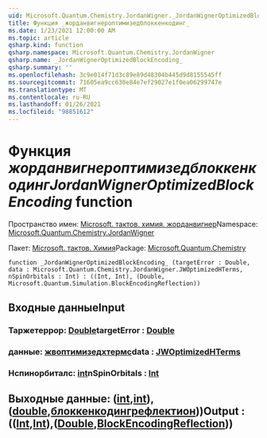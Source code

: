 ```yaml
---
uid: Microsoft.Quantum.Chemistry.JordanWigner._JordanWignerOptimizedBlockEncoding_
title: Функция _жорданвигнероптимизедблоккенкодинг_
ms.date: 1/23/2021 12:00:00 AM
ms.topic: article
qsharp.kind: function
qsharp.namespace: Microsoft.Quantum.Chemistry.JordanWigner
qsharp.name: _JordanWignerOptimizedBlockEncoding_
qsharp.summary: ''
ms.openlocfilehash: 3c9e014f71d3c89e89d48304b445d9d8155545ff
ms.sourcegitcommit: 71605ea9cc630e84e7ef29027e1f0ea06299747e
ms.translationtype: MT
ms.contentlocale: ru-RU
ms.lasthandoff: 01/26/2021
ms.locfileid: "98851612"
---
```

# <a name="_jordanwigneroptimizedblockencoding_-function"></a><span data-ttu-id="b6afb-102">Функция _жорданвигнероптимизедблоккенкодинг_</span><span class="sxs-lookup"><span data-stu-id="b6afb-102">_JordanWignerOptimizedBlockEncoding_ function</span></span>

<span data-ttu-id="b6afb-103">Пространство имен: [Microsoft. тактов. химия. жорданвигнер](xref:Microsoft.Quantum.Chemistry.JordanWigner)</span><span class="sxs-lookup"><span data-stu-id="b6afb-103">Namespace: [Microsoft.Quantum.Chemistry.JordanWigner](xref:Microsoft.Quantum.Chemistry.JordanWigner)</span></span>

<span data-ttu-id="b6afb-104">Пакет: [Microsoft. тактов. Химия](https://nuget.org/packages/Microsoft.Quantum.Chemistry)</span><span class="sxs-lookup"><span data-stu-id="b6afb-104">Package: [Microsoft.Quantum.Chemistry](https://nuget.org/packages/Microsoft.Quantum.Chemistry)</span></span>




```qsharp
function _JordanWignerOptimizedBlockEncoding_ (targetError : Double, data : Microsoft.Quantum.Chemistry.JordanWigner.JWOptimizedHTerms, nSpinOrbitals : Int) : ((Int, Int), (Double, Microsoft.Quantum.Simulation.BlockEncodingReflection))
```


## <a name="input"></a><span data-ttu-id="b6afb-105">Входные данные</span><span class="sxs-lookup"><span data-stu-id="b6afb-105">Input</span></span>

### <a name="targeterror--double"></a><span data-ttu-id="b6afb-106">Таржетеррор: [Double](xref:microsoft.quantum.lang-ref.double)</span><span class="sxs-lookup"><span data-stu-id="b6afb-106">targetError : [Double](xref:microsoft.quantum.lang-ref.double)</span></span>




### <a name="data--jwoptimizedhterms"></a><span data-ttu-id="b6afb-107">данные: [жвоптимизедхтермс](xref:Microsoft.Quantum.Chemistry.JordanWigner.JWOptimizedHTerms)</span><span class="sxs-lookup"><span data-stu-id="b6afb-107">data : [JWOptimizedHTerms](xref:Microsoft.Quantum.Chemistry.JordanWigner.JWOptimizedHTerms)</span></span>




### <a name="nspinorbitals--int"></a><span data-ttu-id="b6afb-108">Нспинорбиталс: [int](xref:microsoft.quantum.lang-ref.int)</span><span class="sxs-lookup"><span data-stu-id="b6afb-108">nSpinOrbitals : [Int](xref:microsoft.quantum.lang-ref.int)</span></span>





## <a name="output--intintdoubleblockencodingreflection"></a><span data-ttu-id="b6afb-109">Выходные данные: ([int](xref:microsoft.quantum.lang-ref.int),[int](xref:microsoft.quantum.lang-ref.int)), ([double](xref:microsoft.quantum.lang-ref.double),[блоккенкодингрефлектион](xref:Microsoft.Quantum.Simulation.BlockEncodingReflection)))</span><span class="sxs-lookup"><span data-stu-id="b6afb-109">Output : (([Int](xref:microsoft.quantum.lang-ref.int),[Int](xref:microsoft.quantum.lang-ref.int)),([Double](xref:microsoft.quantum.lang-ref.double),[BlockEncodingReflection](xref:Microsoft.Quantum.Simulation.BlockEncodingReflection)))</span></span>

